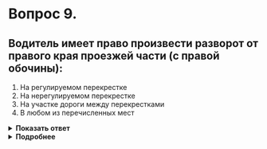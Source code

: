 # Вопрос 9.

## Водитель имеет право произвести разворот от правого края проезжей части (с правой обочины):

1. На регулируемом перекрестке
2. На нерегулируемом перекрестке
3. На участке дороги между перекрестками
4. В любом из перечисленных мест

<details>
<summary><b>Показать ответ</b></summary>
Правильный ответ: 3
</details>
<details>
<summary><b>Подробнее</b></summary>
Разворот от правого края проезжей части (с правой обочины) допускается производить только вне перекрёстка.
(Пункт 8.8 ПДД)
</details>
